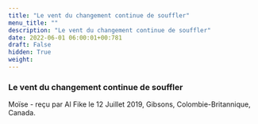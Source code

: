 ```yaml
---
title: "Le vent du changement continue de souffler"
menu_title: ""
description: "Le vent du changement continue de souffler"
date: 2022-06-01 06:00:01+00:781
draft: False
hidden: True
weight:
---
```

### Le vent du changement continue de souffler

Moïse - reçu par Al Fike le 12 Juillet 2019, Gibsons, Colombie-Britannique, Canada.



